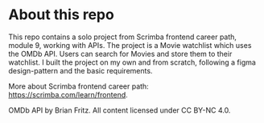 # About this repo

This repo contains a solo project from Scrimba frontend career path, module 9, working with APIs. The project is a Movie watchlist which uses the OMDb API. Users can search for Movies and store them to their watchlist.
I built the project on my own and from scratch, following a figma design-pattern and the basic requirements.

More about Scrimba frontend career path: https://scrimba.com/learn/frontend.

OMDb API by Brian Fritz.
All content licensed under CC BY-NC 4.0.

